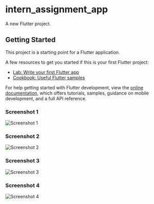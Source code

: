 # intern_assignment_app

A new Flutter project.

## Getting Started

This project is a starting point for a Flutter application.

A few resources to get you started if this is your first Flutter project:

- [Lab: Write your first Flutter app](https://docs.flutter.dev/get-started/codelab)
- [Cookbook: Useful Flutter samples](https://docs.flutter.dev/cookbook)

For help getting started with Flutter development, view the
[online documentation](https://docs.flutter.dev/), which offers tutorials,
samples, guidance on mobile development, and a full API reference.

### Screenshot 1
![Screenshot 1](./Screenshot_20241007_214554.jpg)

### Screenshot 2
![Screenshot 2](./Screenshot_20241007_214731.jpg)

### Screenshot 3
![Screenshot 3](./Screenshot_20241007_214843.jpg)

### Screenshot 4
![Screenshot 4](./Screenshot_20241007_214916.jpg)
